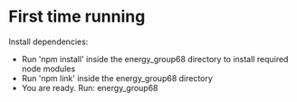 # First time running

Install dependencies:

- Run 'npm install' inside the energy_group68 directory to install required node modules
- Run 'npm link' inside the energy_group68 directory
- You are ready. Run: energy_group68 <command> <options> 
